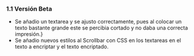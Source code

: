 ### 1.1 Versión Beta

- Se añadio un textarea y se ajusto correctamente, pues al colocar un texto bastante grande este se percibia cortado y no daba una correcta impresión.}
- Se añadio nuevos estilos al Scrollbar con CSS en los textareas en el texto a encriptar y el texto encriptado.

